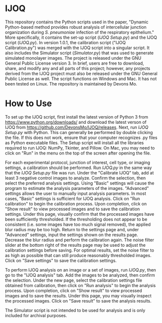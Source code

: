 # IJOQ
This repository contains the Python scripts used in the paper, "Dynamic Python-based method provides robust analysis of intercellular junction organization during *S. pneumoniae* infection of the respiratory epithelium." More specifically, it contains the set-up script (*IJOQ Setup.py*) and the IJOQ script (*IJOQ.py*). In version 1.0.1, the calibration script ("IJOQ Calibration.py") was merged with the IJOQ script into a singular script. It also includes the Simulator script (*Simulator.py*) that was used to generate simulated monolayer images. The project is released under the GNU General Public License version 3. In brief, users are free to download, share, and modify any and all parts of this project; however, any projects derived from the IJOQ project must also be released under the GNU General Public License as well. The script functions on Windows and Mac. It has not been tested on Linux. The repository is maintained by Devons Mo.

# How to Use

To set up the IJOQ script, first install the latest version of Python 3 from https://www.python.org/downloads/ and download the latest verson of IJOQ from https://github.com/DevonsMo/IJOQ/releases. Next, run *IJOQ Setup.py* with Python. This can generally be performed by double clicking the file. If this does not work, ensure that your computer recognizes .py files as Python executable files. The Setup script will install all the libraries required to run IJOQ: NumPy, Tkinter, and Pillow. On Mac, you may need to click on "Run" in the menu on the top of the screen after opening the file.

For each experimental protocol, junction of interest, cell type, or imaging settings, a calibration should be performed. Run *IJOQ.py* in the same way that the *IJOQ Setup.py* file was run. Under the "Calibrate IJOQ" tab, add at least 3 negative control images to analyze. Confirm the selection, then select the preferred analysis settings. Using "Basic" settings will cause the program to estimate the analysis parameters of the images. "Advanced" settings allows the user to manually input analysis parameters. In most cases, "Basic" settings is sufficient for IJOQ analysis. Click on "Run calibration" to begin the calibration process. Upon completion, click on "Show result" to view processed images and to save the calibration settings. Under this page, visually confirm that the processed images have been sufficiently thresholded. If the thresholding does not appear to be consistent (i.e. some images have too much signal removed), the applied blur radius may be too high. Return to the settings page and, under "Advanced" settings, input the settings shown on the results page. Decrease the blur radius and perform the calibration again. The noise filter slider at the bottom right of the results page may be used to adjust the calibration settings before saving. For optimal results, set the noise filter to as high as possible that can still produce reasonably thresholded images. Click on "Save settings" to save the calibration settings.

To perform IJOQ analysis on an image or a set of images, run *IJOQ.py*, then go to the "IJOQ analysis" tab. Add the images to be analyzed, then confirm the selection. Under the new page, select the calibration settings file obtained from calibration, then click on "Run analysis" to begin the analysis process. Upon completion, click on "Show result" to view processed images and to save the results. Under this page, you may visually inspect the processed images. Click on "Save result" to save the analysis results.

The Simulator script is not intended to be used for analysis and is only included for archival purposes.
